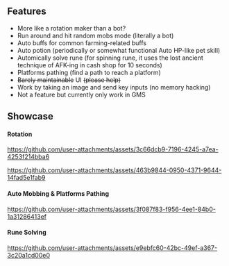 ## Features
- More like a rotation maker than a bot?
- Run around and hit random mobs mode (literally a bot)
- Auto buffs for common farming-related buffs
- Auto potion (periodically or somewhat functional Auto HP-like pet skill)
- Automically solve rune (for spinning rune, it uses the lost ancient technique of AFK-ing in cash shop for 10 seconds)
- Platforms pathing (find a path to reach a platform)
- ~~Barely maintainable~~ UI ~~(please help)~~
- Work by taking an image and send key inputs (no memory hacking)
- Not a feature but currently only work in GMS

## Showcase
#### Rotation
https://github.com/user-attachments/assets/3c66dcb9-7196-4245-a7ea-4253f214bba6

https://github.com/user-attachments/assets/463b9844-0950-4371-9644-14fad5e1fab9
#### Auto Mobbing & Platforms Pathing
https://github.com/user-attachments/assets/3f087f83-f956-4ee1-84b0-1a31286413ef
#### Rune Solving
https://github.com/user-attachments/assets/e9ebfc60-42bc-49ef-a367-3c20a1cd00e0

